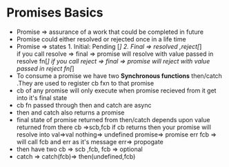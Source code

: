 # Promises Basics
  * Promise => assurance of a work that could be completed in future
  * Promise could either resolved or rejected once in a life time 
  * Promise => states 
                    1. Initial:  Pending [*]
                    2.  Final => resolved ,reject[*]  
                        if you call resolve => final => promise will resolve with value passed in resolve fn[*]
                        if you call reject => final => promise will reject with value passed in reject  fn[*]
  * To consume a promise we have two **Synchronous functions** then/catch .They are used to register cb fxn to that promise 
  * cb of any promise will only execute when promise recieved from it get into it's final state
  * cb fn passed through then and catch are async
  * then and catch also returns  a promise
  * final state of  promise returned from  then/catch depends upon value returned from there cb =>scb,fcb
            if cb returns then your promise will resolve into
                        val=>val
                        nothing=> undefined
                        promise=> promise
                        err
                          fcb => will call fcb and err as it's message 
                          err=> propogate 
  * then have two cb => scb ,fcb, fcb => optional
  * catch => catch(fcb)=> then(undefined,fcb) 
  